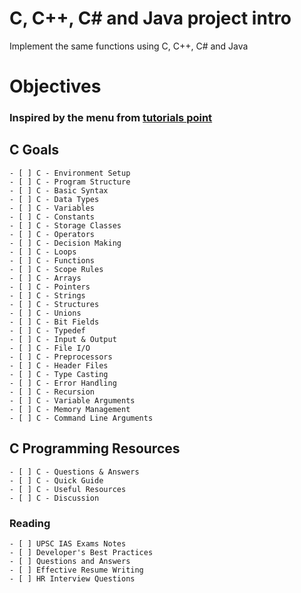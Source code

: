 # C, C++, C# and Java project intro
Implement the same functions using C, C++, C# and Java

# Objectives
  ### Inspired by the menu from [tutorials point](https://www.tutorialspoint.com/cprogramming/index.htm)
## C Goals  
    - [ ] C - Environment Setup
    - [ ] C - Program Structure
    - [ ] C - Basic Syntax
    - [ ] C - Data Types
    - [ ] C - Variables
    - [ ] C - Constants
    - [ ] C - Storage Classes
    - [ ] C - Operators
    - [ ] C - Decision Making
    - [ ] C - Loops
    - [ ] C - Functions
    - [ ] C - Scope Rules
    - [ ] C - Arrays
    - [ ] C - Pointers
    - [ ] C - Strings
    - [ ] C - Structures
    - [ ] C - Unions
    - [ ] C - Bit Fields
    - [ ] C - Typedef
    - [ ] C - Input & Output
    - [ ] C - File I/O
    - [ ] C - Preprocessors
    - [ ] C - Header Files
    - [ ] C - Type Casting
    - [ ] C - Error Handling
    - [ ] C - Recursion
    - [ ] C - Variable Arguments
    - [ ] C - Memory Management
    - [ ] C - Command Line Arguments

   ## C Programming Resources
    - [ ] C - Questions & Answers
    - [ ] C - Quick Guide
    - [ ] C - Useful Resources
    - [ ] C - Discussion

   ### Reading
    - [ ] UPSC IAS Exams Notes
    - [ ] Developer's Best Practices
    - [ ] Questions and Answers
    - [ ] Effective Resume Writing
    - [ ] HR Interview Questions
    
